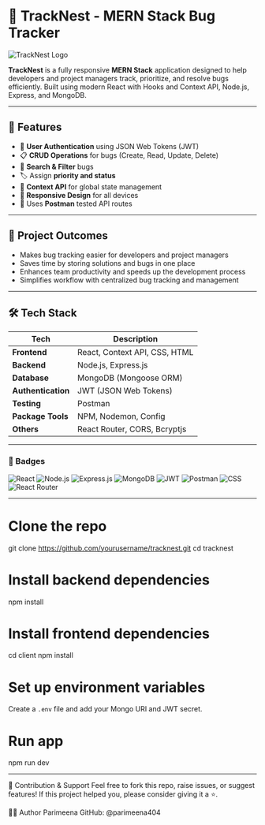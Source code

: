 # 🐞 TrackNest - MERN Stack Bug Tracker

![TrackNest Logo](https://user-images.githubusercontent.com/72980929/179926205-c6a76aad-194d-420f-9610-146d8c46be34.png)

**TrackNest** is a fully responsive **MERN Stack** application designed to help developers and project managers track, prioritize, and resolve bugs efficiently. Built using modern React with Hooks and Context API, Node.js, Express, and MongoDB.

---

## 🚀 Features

- 🔐 **User Authentication** using JSON Web Tokens (JWT)
- 📋 **CRUD Operations** for bugs (Create, Read, Update, Delete)
- 🔎 **Search & Filter** bugs
- 🏷️ Assign **priority and status**
- 🧠 **Context API** for global state management
- 🎯 **Responsive Design** for all devices
- 🔄 Uses **Postman** tested API routes

---

## 💼 Project Outcomes

- Makes bug tracking easier for developers and project managers
- Saves time by storing solutions and bugs in one place
- Enhances team productivity and speeds up the development process
- Simplifies workflow with centralized bug tracking and management

---

## 🛠️ Tech Stack

| Tech             | Description                      |
|------------------|----------------------------------|
| **Frontend**     | React, Context API, CSS, HTML    |
| **Backend**      | Node.js, Express.js              |
| **Database**     | MongoDB (Mongoose ORM)           |
| **Authentication**| JWT (JSON Web Tokens)           |
| **Testing**      | Postman                          |
| **Package Tools**| NPM, Nodemon, Config             |
| **Others**       | React Router, CORS, Bcryptjs     |

---

### 🧰 Badges

![React](https://img.shields.io/badge/React-20232A?style=for-the-badge&logo=react&logoColor=61DAFB)
![Node.js](https://img.shields.io/badge/Node.js-%23F7931E?style=for-the-badge&logo=node.js&logoColor=white)
![Express.js](https://img.shields.io/badge/Express.js-404D59?style=for-the-badge)
![MongoDB](https://img.shields.io/badge/MongoDB-4EA94B?style=for-the-badge&logo=mongodb&logoColor=white)
![JWT](https://img.shields.io/badge/JWT-black?style=for-the-badge&logo=jsonwebtokens)
![Postman](https://img.shields.io/badge/Postman-FF6C37?style=for-the-badge&logo=postman&logoColor=white)
![CSS](https://img.shields.io/badge/CSS-%23D00000?style=for-the-badge&logo=css3&logoColor=white)
![React Router](https://img.shields.io/badge/React_Router-CA4245?style=for-the-badge&logo=react-router&logoColor=white)

---

# Clone the repo
git clone https://github.com/yourusername/tracknest.git
cd tracknest

# Install backend dependencies
npm install

# Install frontend dependencies
cd client
npm install

# Set up environment variables
Create a `.env` file and add your Mongo URI and JWT secret.

# Run app
npm run dev

---

🙌 Contribution & Support
Feel free to fork this repo, raise issues, or suggest features!
If this project helped you, please consider giving it a ⭐️.

👩‍💻 Author
Parimeena
GitHub: @parimeena404












